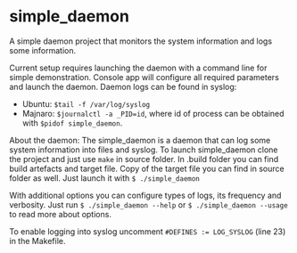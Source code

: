 # simple_daemon
A simple daemon project that monitors the system information and logs some information.

Current setup requires launching the daemon with a command line for simple demonstration. Console app will configure all required parameters and launch the daemon. Daemon logs can be found in syslog:
- Ubuntu:  `$tail -f /var/log/syslog`
- Majnaro: `$journalctl -a _PID=id`, where id of process can be obtained with `$pidof simple_daemon`.

About the daemon: The simple_daemon is a daemon that can log some system information into files and syslog.
To launch simple_daemon clone the project and just use `make` in source folder. In .build folder you can find build artefacts and target file.
Copy of the target file you can find in source folder as well. Just launch it with `$ ./simple_daemon`

With additional options you can configure types of logs, its frequency and verbosity.
Just run `$ ./simple_daemon --help` or `$ ./simple_daemon --usage` to read more about options.

To enable logging into syslog uncomment `#DEFINES := LOG_SYSLOG` (line 23) in the Makefile.
